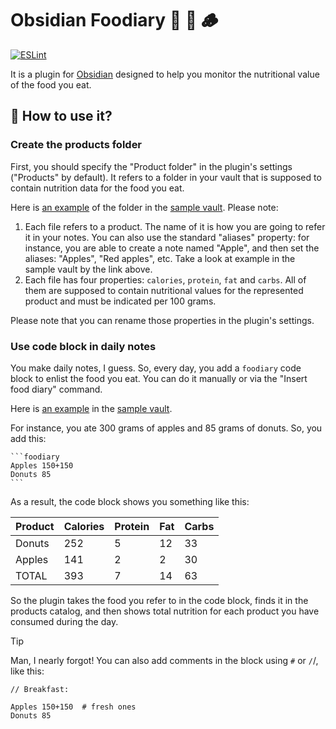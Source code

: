 # Obsidian Foodiary 🥪 🍎 🪵

[![ESLint](https://github.com/vkostyanetsky/ObsidianFoodiary/actions/workflows/eslint.yml/badge.svg)](https://github.com/vkostyanetsky/ObsidianFoodiary/actions/workflows/eslint.yml)

It is a plugin for [Obsidian](https://obsidian.md) designed to help you monitor the nutritional value of the food you eat.

## 🙂 How to use it?

### Create the products folder

First, you should specify the "Product folder" in the plugin's settings ("Products" by default). It refers to a folder in your vault that is supposed to contain nutrition data for the food you eat.  

Here is [an example](sample/Products) of the folder in the [sample vault](sample). Please note:

1. Each file refers to a product. The name of it is how you are going to refer it in your notes. You can also use the standard "aliases" property: for instance, you are able to create a note named "Apple", and then set the aliases: "Apples", "Red apples", etc. Take a look at example in the sample vault by the link above.
3. Each file has four properties: `calories`, `protein`, `fat` and `carbs`. All of them are supposed to contain nutritional values for the represented product and must be indicated per 100 grams.

Please note that you can rename those properties in the plugin's settings.

### Use code block in daily notes

You make daily notes, I guess. So, every day, you add a `foodiary` code block to enlist the food you eat. You can do it manually or via the "Insert food diary" command.

Here is [an example](sample/Daily%20Notes) in the [sample vault](sample).

For instance, you ate 300 grams of apples and 85 grams of donuts. So, you add this:

````
```foodiary
Apples 150+150
Donuts 85
```
````

As a result, the code block shows you something like this:

| Product | Calories | Protein | Fat | Carbs |
| ------- | -------- | ------- | --- | ----- |
| Donuts  | 252      | 5       | 12  | 33    |
| Apples  | 141      | 2       | 2   | 30    |
| TOTAL   | 393      | 7       | 14  | 63    |

So the plugin takes the food you refer to in the code block, finds it in the products catalog, and then shows total nutrition for each product you have consumed during the day.

> [!tip]
> Man, I nearly forgot! You can also add comments in the block using `#` or `/`/, like this:
>
> ```
> // Breakfast:
> 
> Apples 150+150  # fresh ones
> Donuts 85      
> ```